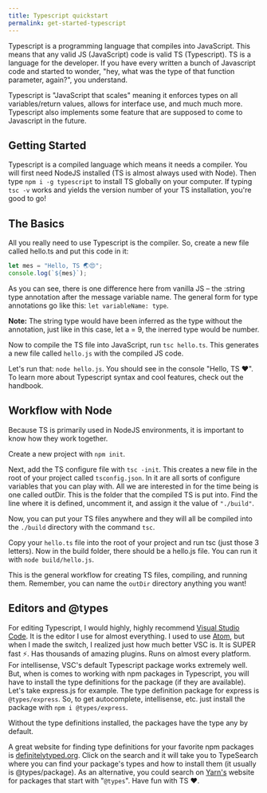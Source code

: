 ```yaml
---
title: Typescript quickstart
permalink: get-started-typescript
---
```


Typescript is a programming language that compiles into JavaScript. This means that any valid JS (JavaScript) code is valid TS (Typescript). TS is a language for the developer. If you have every written a bunch of Javascript code and started to wonder, "hey, what was the type of that function parameter, again?", you understand.

Typescript is "JavaScript that scales" meaning it enforces types on all variables/return values, allows for interface use, and much much more. Typescript also implements some feature that are supposed to come to Javascript in the future.<!--more-->

## Getting Started

Typescript is a compiled language which means it needs a compiler. You will first need NodeJS installed (TS is almost always used with Node). Then type `npm i -g typescript` to install TS globally on your computer.
If typing `tsc -v` works and yields the version number of your TS installation, you're good to go!

## The Basics

All you really need to use Typescript is the compiler. So, create a new file called hello.ts and put this code in it:

```typescript
let mes = "Hello, TS 🌏😍";
console.log(`${mes}`);
```

As you can see, there is one difference here from vanilla JS – the :string type annotation after the message variable name. The general form for type annotations go like this: `let variableName: type`.

**Note:** The string type would have been inferred as the type without the annotation, just like in this case, let a = 9, the inerred type would be number.

Now to compile the TS file into JavaScript, run `tsc hello.ts`. This generates a new file called `hello.js` with the compiled JS code.

Let's run that: `node hello.js`. You should see in the console "Hello, TS ♥️".
To learn more about Typescript syntax and cool features, check out the handbook.

## Workflow with Node

Because TS is primarily used in NodeJS environments, it is important to know how they work together.

Create a new project with `npm init`.

Next, add the TS configure file with `tsc -init`. This creates a new file in the root of your project called `tsconfig.json`. In it are all sorts of configure variables that you can play with. All we are interested in for the time being is one called outDir. This is the folder that the compiled TS is put into. Find the line where it is defined, uncomment it, and assign it the value of `"./build"`.

Now, you can put your TS files anywhere and they will all be compiled into the `./build` directory with the command `tsc`.

Copy your `hello.ts` file into the root of your project and run tsc (just those 3 letters). Now in the build folder, there should be a hello.js file. You can run it with `node build/hello.js`.

This is the general workflow for creating TS files, compiling, and running them. Remember, you can name the `outDir` directory anything you want!

## Editors and @types

For editing Typescript, I would highly, highly recommend [Visual Studio Code](https://code.visualstudio.com/). It is the editor I use for almost everything. I used to use [Atom](https://atom.io/), but when I made the switch, I realized just how much better VSC is. It is SUPER fast ⚡️. Has thousands of amazing plugins. Runs on almost every platform.
For intellisense, VSC's default Typescript package works extremely well. But, when is comes to working with npm packages in Typescript, you will have to install the type definitions for the package (if they are available). Let's take express.js for example. The type definition package for express is `@types/express`. So, to get autocomplete, intellisense, etc. just install the package with `npm i @types/express`.

Without the type definitions installed, the packages have the type any by default.

A great website for finding type definitions for your favorite npm packages is [definitelytyped.org](https://definitelytyped.org). Click on the search and it will take you to TypeSearch where you can find your package's types and how to install them (it usually is @types/package). 
As an alternative, you could search on [Yarn's](https://yarnpkg.com/lang/en/) website for packages that start with "`@types`".
Have fun with TS ❤️.
